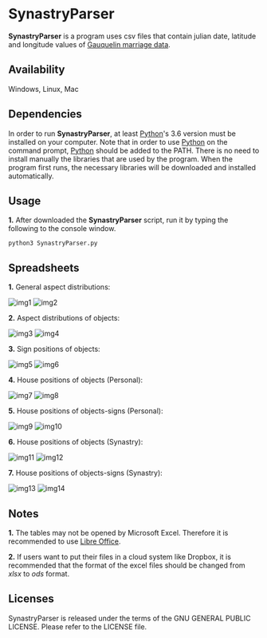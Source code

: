 # SynastryParser

**SynastryParser** is a program uses csv files that contain julian date, latitude and longitude values of [Gauquelin marriage data](http://cura.free.fr/gauq/Gau_Partners_A_to_M_41832.dat).

## Availability

Windows, Linux, Mac

## Dependencies

In order to run **SynastryParser**, at least [Python](https://www.python.org/)'s 3.6 version must be installed on your computer. Note that in order to use [Python](https://www.python.org/) on the command prompt, [Python](https://www.python.org/) should be added to the PATH. There is no need to install manually the libraries that are used by the program. When the program first runs, the necessary libraries will be downloaded and installed automatically.

## Usage

**1.** After downloaded the **SynastryParser** script, run it by typing the following to the console window.

```
python3 SynastryParser.py
```

## Spreadsheets

**1.** General aspect distributions:

![img1](https://user-images.githubusercontent.com/29302909/72538679-3f32e400-388f-11ea-897f-993bedf17603.png)
![img2](https://user-images.githubusercontent.com/29302909/72538683-40fca780-388f-11ea-85b3-740413a27a18.jpeg)


**2.** Aspect distributions of objects:

![img3](https://user-images.githubusercontent.com/29302909/72392736-d427c700-3741-11ea-8e2b-c1c193e4c6fc.png)
![img4](https://user-images.githubusercontent.com/29302909/72393383-bfe4c980-3743-11ea-8bb4-61b51708efe4.jpeg)

**3.** Sign positions of objects:

![img5](https://user-images.githubusercontent.com/29302909/72392742-d722b780-3741-11ea-853d-f7e1b0a61640.png)
![img6](https://user-images.githubusercontent.com/29302909/72393385-c1ae8d00-3743-11ea-9bf2-e27b2fd69a36.jpeg)

**4.** House positions of objects (Personal):

![img7](https://user-images.githubusercontent.com/29302909/72392752-dd189880-3741-11ea-8752-602a3f038e9e.png)
![img8](https://user-images.githubusercontent.com/29302909/72393387-c3785080-3743-11ea-8b7d-1cfa8e41de88.jpeg)

**5.** House positions of objects-signs (Personal):

![img9](https://user-images.githubusercontent.com/29302909/72392757-e0ac1f80-3741-11ea-9a2b-af71970b7baf.png)
![img10](https://user-images.githubusercontent.com/29302909/72393391-c4a97d80-3743-11ea-8d6b-31210a55a1ec.jpeg)

**6.** House positions of objects (Synastry):

![img11](https://user-images.githubusercontent.com/29302909/72392765-e3a71000-3741-11ea-8653-79e4b85c309a.png)
![img12](https://user-images.githubusercontent.com/29302909/72393392-c6734100-3743-11ea-88a3-e6c52dabf497.jpeg)

**7.** House positions of objects-signs (Synastry):

![img13](https://user-images.githubusercontent.com/29302909/72392768-e73a9700-3741-11ea-9c39-b9538c5b42eb.png)
![img14](https://user-images.githubusercontent.com/29302909/72393395-c83d0480-3743-11ea-977b-eb6ccbaef2ad.jpeg)

## Notes

**1.** The tables may not be opened by Microsoft Excel. Therefore it is recommended to use [Libre Office](https://www.libreoffice.org/download/download/). 

**2.** If users want to put their files in a cloud system like Dropbox, it is recommended that the format of the excel files should be changed from *xlsx* to *ods* format.

## Licenses

SynastryParser is released under the terms of the GNU GENERAL PUBLIC LICENSE. Please refer to the LICENSE file.
